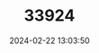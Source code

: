 ---
title: "33924"
category: "Pinus rzedowskii"
draft: false
date: 2024-02-22 13:03:50
languages:
  English: ["Rzedowski's Pine"]
---